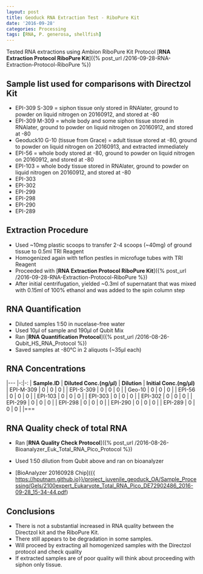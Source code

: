 ```yaml
---
layout: post
title: Geoduck RNA Extraction Test - RiboPure Kit
date: '2016-09-28'
categories: Processing
tags: [RNA, P. generosa, shellfish]
---
```


Tested RNA extractions using Ambion RiboPure Kit
Protocol [**RNA Extraction Protocol RiboPure Kit**]({% post_url /2016-09-28-RNA-Extraction-Protocol-RiboPure %})


## Sample list used for comparisons with Directzol Kit
* EPI-309 S-309 = siphon tissue only stored in RNAlater, ground to powder on liquid nitrogen on 20160912, and stored at -80
* EPI-309 M-309 = whole body and some siphon tissue stored in RNAlater, ground to powder on liquid nitrogen on 20160912, and stored at -80 
* Geoduck10 G-10 (tissue from Grace) = adult tissue stored at -80, ground to powder on liquid nitrogen on 20160913, and extracted immediately
* EPI-56 = whole body stored at -80, ground to powder on liquid nitrogen on 20160912, and stored at -80
* EPI-103 = whole body tissue stored in RNAlater, ground to powder on liquid nitrogen on 20160912, and stored at -80
* EPI-303
* EPI-302
* EPI-299
* EPI-298
* EPI-290
* EPI-289

## Extraction Procedure
* Used ~10mg plastic scoops to transfer 2-4 scoops (~40mg) of ground tissue to 0.5ml TRI Reagent
* Homogenized again with teflon pestles in microfuge tubes with TRI Reagent
* Proceeded with [**RNA Extraction Protocol RiboPure Kit**]({% post_url /2016-09-28-RNA-Extraction-Protocol-RiboPure %})
* After initial centrifugation, yielded ~0.3ml of supernatant that was mixed with 0.15ml of 100% ethanol and was added to the spin column step

## RNA Quantification 
* Diluted samples 1:50 in nucelase-free water
* Used 10µl of sample and 190µl of Qubit Mix
* Ran [**RNA Quantification Protocol**]({% post_url /2016-08-26-Qubit_HS_RNA_Protocol %})
* Saved samples at -80°C in 2 aliquots (~35µl each)

## RNA Concentrations

|---
|-:|-:
| **Sample.ID** | **Diluted Conc.(ng/µl)** | **Dilution** | **Initial Conc.(ng/µl)**
| EPI-M-309 | 0 | 0 | 0 |
| EPI-S-309 | 0 | 0 | 0 |
| Geo-10 | 0 | 0 | 0 |
| EPI-56 | 0 | 0 | 0 |
| EPI-103 | 0 | 0 | 0 |
| EPI-303 | 0 | 0 | 0 |
| EPI-302 | 0 | 0 | 0 |
| EPI-299 | 0 | 0 | 0 |
| EPI-298 | 0 | 0 | 0 |
| EPI-290 | 0 | 0 | 0 |
| EPI-289 | 0 | 0 | 0 |
|===


## RNA Quality check of total RNA
* Ran [**RNA Quality Check Protocol**]({% post_url /2016-08-26-Bioanalyzer_Euk_Total_RNA_Pico_Protocol %})

* Used 1:50 dilution from Qubit above and ran on bioanalyzer
* [BioAnalyzer 20160928 Chip]({{ https://hputnam.github.io}}/project_juvenile_geoduck_OA/Sample_Processing/Gels/2100expert_Eukaryote_Total_RNA_Pico_DE72902486_2016-09-28_15-34-44.pdf)

## Conclusions
* There is not a substantial increased in RNA quality between the Directzol kit and the RiboPure Kit. 
* There still appears to be degradation in some samples. 
* Will proceed by extracting all homogenized samples with the Directzol protocol and check quality
* If extracted samples are of poor quality will think about proceeding with siphon only tissue.